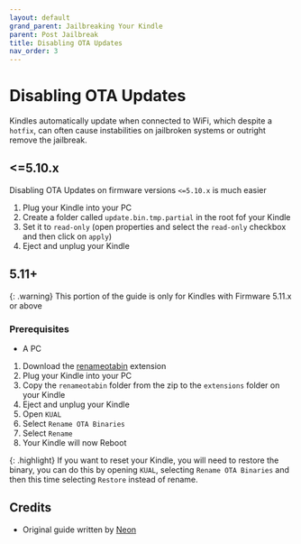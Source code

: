 ```yaml
---
layout: default
grand_parent: Jailbreaking Your Kindle
parent: Post Jailbreak
title: Disabling OTA Updates
nav_order: 3
---
```


# Disabling OTA Updates
Kindles automatically update when connected to WiFi, which despite a `hotfix`, can often cause instabilities on jailbroken systems or outright remove the jailbreak.

## <=5.10.x
Disabling OTA Updates on firmware versions `<=5.10.x` is much easier
1. Plug your Kindle into your PC
2. Create a folder called `update.bin.tmp.partial` in the root fof your Kindle
3. Set it to `read-only` (open properties and select the `read-only` checkbox and then click on `apply`)
4. Eject and unplug your Kindle

## 5.11+

{: .warning}
This portion of the guide is only for Kindles with Firmware 5.11.x or above

### Prerequisites
- A PC

1. Download the [renameotabin](https://www.mobileread.com/forums/showpost.php?p=4076733&postcount=25) extension
2. Plug your Kindle into your PC
3. Copy the `renameotabin` folder from the zip to the `extensions` folder on your Kindle
4. Eject and unplug your Kindle
5. Open `KUAL`
6. Select `Rename OTA Binaries`
7. Select `Rename`
8. Your Kindle will now Reboot

{: .highlight}
If you want to reset your Kindle, you will need to restore the binary, you can do this by opening `KUAL`, selecting `Rename OTA Binaries` and then this time selecting `Restore` instead of rename.

## Credits
- Original guide written by [Neon](https://www.mobileread.com/forums/member.php?u=329187)